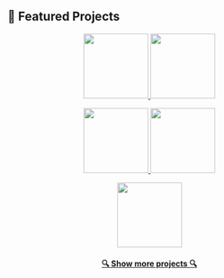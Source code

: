 ## 🧰 Featured Projects

<p align="center">
  <a href="https://github.com/alkharashi20/islami_App">
    <img height="115" src="https://github-readme-stats.vercel.app/api/pin/?username=alkharashi20&repo=islami_App&theme=react&border_color=61dafb&border_radius=10">
  </a>
  <a href="https://github.com/alkharashi20/OnlineExam">
    <img height="115" src="https://github-readme-stats.vercel.app/api/pin/?username=alkharashi20&repo=OnlineExam&theme=react&border_color=61dafb&border_radius=10">
  </a>
</p>

<p align="center">
  <a href="https://github.com/alkharashi20/Chat_App">
    <img height="115" src="https://github-readme-stats.vercel.app/api/pin/?username=alkharashi20&repo=Chat_App&theme=react&border_color=61dafb&border_radius=10">
  </a>
  <a href="https://github.com/alkharashi20/Xo-Game">
    <img height="115" src="https://github-readme-stats.vercel.app/api/pin/?username=alkharashi20&repo=Xo-Game&theme=react&border_color=61dafb&border_radius=10">
  </a>
</p>

<p align="center">
  <a href="https://github.com/alkharashi20/Simple_Calc">
    <img height="115" src="https://github-readme-stats.vercel.app/api/pin/?username=alkharashi20&repo=Simple_Calc&theme=react&border_color=61dafb&border_radius=10">
  </a>
</p>

<h4 align="center">
  <a href="https://github.com/alkharashi20?tab=repositories">🔍 Show more projects 🔍</a>
</h4>
